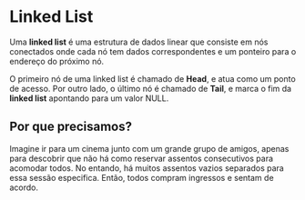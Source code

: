 # Linked List

Uma **linked list** é uma estrutura de dados linear que consiste em nós
conectados onde cada nó tem dados correspondentes e um ponteiro para o
endereço do próximo nó.

O primeiro nó de uma linked list é chamado de **Head**, e atua como um 
ponto de acesso. Por outro lado, o último nó é chamado de **Tail**, e
marca o fim da **linked list** apontando para um valor NULL.

## Por que precisamos?

Imagine ir para um cinema junto com um grande grupo de amigos, apenas
para descobrir que não há como reservar assentos consecutivos para 
acomodar todos. No entando, há muitos assentos vazios separados para
essa sessão especifica. Então, todos compram ingressos e sentam de
acordo.

